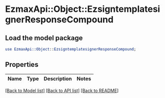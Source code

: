 # EzmaxApi::Object::EzsigntemplatesignerResponseCompound

## Load the model package
```perl
use EzmaxApi::Object::EzsigntemplatesignerResponseCompound;
```

## Properties
Name | Type | Description | Notes
------------ | ------------- | ------------- | -------------

[[Back to Model list]](../README.md#documentation-for-models) [[Back to API list]](../README.md#documentation-for-api-endpoints) [[Back to README]](../README.md)


